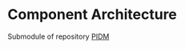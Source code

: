 # Component Architecture
Submodule of repository <a href="https://github.com/LuisFernando1407/pidm">PIDM</a>
